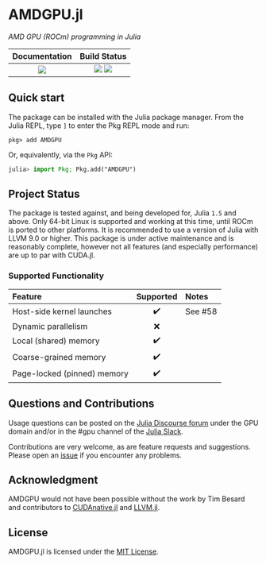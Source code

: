 # AMDGPU.jl

*AMD GPU (ROCm) programming in Julia*

| **Documentation**                                                       | **Build Status**                                              |
|:---------------------------------------:|:-------------------------------------------------------------:|
| [![][docs-master-img]][docs-master-url] | [![][buildkite-img]][buildkite-url] [![][codecov-img]][codecov-url] |

[buildkite-img]: https://badge.buildkite.com/b1b3b0e3d13add4aa5a64c866937fde364ad777813725ef887.svg?branch=master
[buildkite-url]: https://buildkite.com/julialang/amdgpu-dot-jl

[codecov-img]: https://codecov.io/gh/JuliaGPU/AMDGPU.jl/branch/master/graph/badge.svg
[codecov-url]: https://codecov.io/gh/JuliaGPU/AMDGPU.jl

[docs-master-img]: https://img.shields.io/badge/docs-master-blue.svg
[docs-master-url]: https://juliagpu.gitlab.io/AMDGPU.jl/



## Quick start

The package can be installed with the Julia package manager.
From the Julia REPL, type `]` to enter the Pkg REPL mode and run:

```
pkg> add AMDGPU
```

Or, equivalently, via the `Pkg` API:

```julia
julia> import Pkg; Pkg.add("AMDGPU")
```


## Project Status

The package is tested against, and being developed for, Julia `1.5` and above.
Only 64-bit Linux is supported and working at this time, until ROCm is ported
to other platforms. It is recommended to use a version of Julia with LLVM 9.0
or higher.  This package is under active maintenance and is reasonably
complete, however not all features (and especially performance) are up to par
with CUDA.jl.

### Supported Functionality

| Feature | Supported | Notes |
|:---|:---:|:---|
| Host-side kernel launches | :heavy_check_mark: | See #58 |
| Dynamic parallelism | :x: |
| Local (shared) memory | :heavy_check_mark: |
| Coarse-grained memory | :heavy_check_mark: |
| Page-locked (pinned) memory | :heavy_check_mark: |

## Questions and Contributions

Usage questions can be posted on the [Julia Discourse
forum](https://discourse.julialang.org/c/domain/gpu) under the GPU domain and/or in the #gpu
channel of the [Julia Slack](https://julialang.org/community/).

Contributions are very welcome, as are feature requests and suggestions. Please open an
[issue](https://github.com/JuliaGPU/AMDGPU.jl/issues) if you encounter any problems.

## Acknowledgment

AMDGPU would not have been possible without the work by Tim Besard and
contributors to [CUDAnative.jl](https://github.com/JuliaGPU/CUDAnative.jl) and
[LLVM.jl](https://github.com/maleadt/LLVM.jl).

## License

AMDGPU.jl is licensed under the [MIT License](LICENSE.md).
